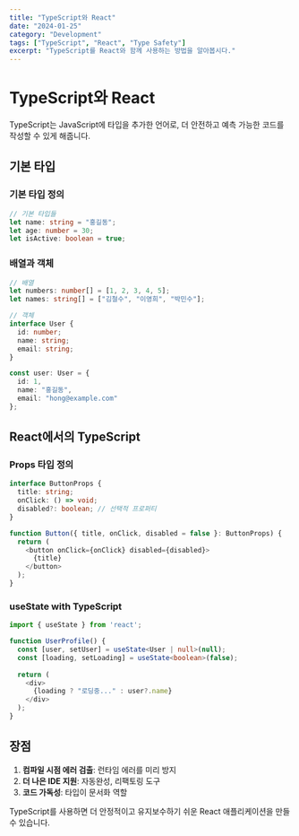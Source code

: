 ```yaml
---
title: "TypeScript와 React"
date: "2024-01-25"
category: "Development"
tags: ["TypeScript", "React", "Type Safety"]
excerpt: "TypeScript를 React와 함께 사용하는 방법을 알아봅시다."
---
```


# TypeScript와 React

TypeScript는 JavaScript에 타입을 추가한 언어로, 더 안전하고 예측 가능한 코드를 작성할 수 있게 해줍니다.

## 기본 타입

### 기본 타입 정의
```typescript
// 기본 타입들
let name: string = "홍길동";
let age: number = 30;
let isActive: boolean = true;
```

### 배열과 객체
```typescript
// 배열
let numbers: number[] = [1, 2, 3, 4, 5];
let names: string[] = ["김철수", "이영희", "박민수"];

// 객체
interface User {
  id: number;
  name: string;
  email: string;
}

const user: User = {
  id: 1,
  name: "홍길동",
  email: "hong@example.com"
};
```

## React에서의 TypeScript

### Props 타입 정의
```typescript
interface ButtonProps {
  title: string;
  onClick: () => void;
  disabled?: boolean; // 선택적 프로퍼티
}

function Button({ title, onClick, disabled = false }: ButtonProps) {
  return (
    <button onClick={onClick} disabled={disabled}>
      {title}
    </button>
  );
}
```

### useState with TypeScript
```typescript
import { useState } from 'react';

function UserProfile() {
  const [user, setUser] = useState<User | null>(null);
  const [loading, setLoading] = useState<boolean>(false);
  
  return (
    <div>
      {loading ? "로딩중..." : user?.name}
    </div>
  );
}
```

## 장점

1. **컴파일 시점 에러 검출**: 런타임 에러를 미리 방지
2. **더 나은 IDE 지원**: 자동완성, 리팩토링 도구
3. **코드 가독성**: 타입이 문서화 역할

TypeScript를 사용하면 더 안정적이고 유지보수하기 쉬운 React 애플리케이션을 만들 수 있습니다.

